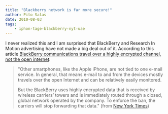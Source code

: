 ```yaml
---
title: "Blackberry network is far more secure!"
author: Pito Salas
date: 2010-08-03
tags:
    - iphon-tage-blackberry-nyt-uae
---
```




I never realized this and I am surprised that BlackBerry and Research In
Motion advertising have not made a big deal out of it. According to this
article [BlackBerry communications travel over a highly encrypted channel, not
the open
internet](<http://www.nytimes.com/2010/08/02/business/global/02berry.html>):

> "Other smartphones, like the Apple iPhone, are not tied to one e-mail
> service. In general, that means e-mail to and from the devices mostly
> travels over the open Internet and can be relatively easily monitored.
>
> But the BlackBerry uses highly encrypted data that is received by wireless
> carriers’ towers and is immediately routed through a closed, global network
> operated by the company. To enforce the ban, the carriers will stop
> forwarding that data." (from [New York
> Times](<http://www.nytimes.com/2010/08/02/business/global/02berry.html?_r=1>))


